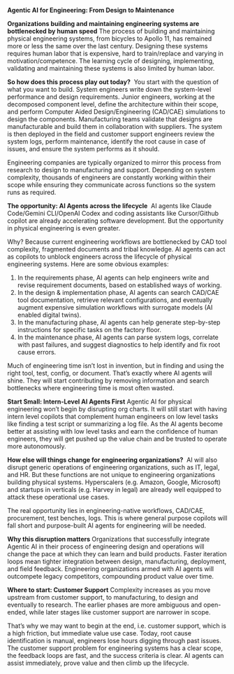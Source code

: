 **Agentic AI for Engineering: From Design to Maintenance**

**Organizations building and maintaining engineering systems are bottlenecked by human speed**
The process of building and maintaining physical engineering systems, from bicycles to Apollo 11, has remained more or less the same over the last century. Designing these systems requires human labor that is expensive, hard to train/replace and varying in motivation/competence. The learning cycle of designing, implementing, validating and maintaining these systems is also limited by human labor. 

**So how does this process play out today?** 
You start with the question of what you want to build. System engineers write down the system-level performance and design requirements. Junior engineers, working at the decomposed component level, define the architecture within their scope, and perform Computer Aided Design/Engineering (CAD/CAE) simulations to design the components. Manufacturing teams validate that designs are manufacturable and build them in collaboration with suppliers. The system is then deployed in the field and customer support engineers review the system logs, perform maintenance, identify the root cause in case of issues, and ensure the system performs as it should. 

Engineering companies are typically organized to mirror this process from research to design to manufacturing and support. Depending on system complexity, thousands of engineers are constantly working within their scope while ensuring they communicate across functions so the system runs as required.

**The opportunity: AI Agents across the lifecycle** 
AI agents like Claude Code/Gemini CLI/OpenAI Codex and coding assistants like Cursor/Github copilot are already accelerating software development. But the opportunity in physical engineering is even greater. 

Why? Because current engineering workflows are bottlenecked by CAD tool complexity, fragmented documents and tribal knowledge. AI agents can act as copilots to unblock engineers across the lifecycle of physical engineering systems. Here are some obvious examples: 
1. In the requirements phase, AI agents can help engineers write and revise requirement documents, based on established ways of working. 
2. In the design & implementation phase, AI agents can search CAD/CAE tool documentation, retrieve relevant configurations, and eventually augment expensive simulation workflows with surrogate models (AI enabled digital twins).  
3. In the manufacturing phase, AI agents can help generate step-by-step instructions for specific tasks on the factory floor. 
4. In the maintenance phase, AI agents can parse system logs, correlate with past failures, and suggest diagnostics to help identify and fix root cause errors. 

Much of engineering time isn’t lost in invention, but in finding and using the right tool, test, config, or document. That’s exactly where AI agents will shine. They will start contributing by removing information and search bottlenecks where engineering time is most often wasted. 

**Start Small: Intern-Level AI Agents First**
Agentic AI for physical engineering won’t begin by disrupting org charts. It will still start with having intern level copilots that complement human engineers on low level tasks like finding a test script or summarizing a log file. As the AI agents become better at assisting with low level tasks and earn the confidence of human engineers, they will get pushed up the value chain and be trusted to operate more autonomously. 

**How else will things change for engineering organizations?** 
AI will also disrupt generic operations of engineering organizations, such as IT, legal, and HR. But these functions are not unique to engineering organizations building physical systems. Hyperscalers (e.g. Amazon, Google, Microsoft) and startups in verticals (e.g. Harvey in legal) are already well equipped to attack these operational use cases.

The real opportunity lies in engineering-native workflows, CAD/CAE, procurement, test benches, logs. This is where general purpose copilots will fall short and purpose-built AI agents for engineering will be needed. 

**Why this disruption matters**
Organizations that successfully integrate Agentic AI in their process of engineering design and operations will change the pace at which they can learn and build products. Faster iteration loops mean tighter integration between design, manufacturing, deployment, and field feedback. Engineering organizations armed with AI agents will outcompete legacy competitors, compounding product value over time. 

**Where to start: Customer Support**
Complexity increases as you move upstream from customer support, to manufacturing, to design and eventually to research. The earlier phases are more ambiguous and open-ended, while later stages like customer support are narrower in scope. 

That’s why we may want to begin at the end, i.e. customer support, which is a high friction, but immediate value use case. Today, root cause identification is manual, engineers lose hours digging through past issues. The customer support problem for engineering systems has a clear scope, the feedback loops are fast, and the success criteria is clear. AI agents can assist immediately, prove value and then climb up the lifecycle.